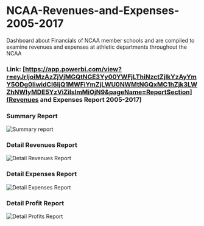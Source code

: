 # NCAA-Revenues-and-Expenses-2005-2017
Dashboard about Financials of NCAA member schools and are compiled to examine revenues and expenses at athletic departments throughout the NCAA
### Link: [https://app.powerbi.com/view?r=eyJrIjoiMzAzZjVjMGQtNGE3Yy00YWFjLThiNzctZjlkYzAyYmY5ODg0IiwidCI6IjQ1MWFiYmZjLWU0NWMtNGQxMC1hZjk3LWZhNWIyMDE5YzViZiIsImMiOjN9&pageName=ReportSection](Revenues and Expenses Report 2005-2017)


### Summary Report
![Summary report](https://user-images.githubusercontent.com/112948322/207608634-ddd0f3a3-edf6-4622-a3e0-bc709ebdb514.png)
### Detail Revenues Report
![Detail Revenues Report](https://user-images.githubusercontent.com/112948322/207608804-c5911fbf-7514-47fd-b673-5acb695bfcf4.png)
### Detail Expenses Report
![Detail Expenses Report](https://user-images.githubusercontent.com/112948322/207609607-c31fd8fc-f84a-4806-8361-b7e14d85c7a9.png)
### Detail Profit Report
![Detail Profits Report](https://user-images.githubusercontent.com/112948322/207608986-7f32170f-5a36-42ff-9d3b-5b90bb2ce62e.png)
